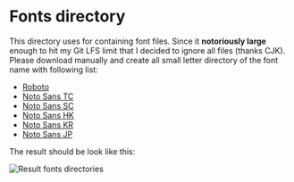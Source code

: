 # Fonts directory

This directory uses for containing font files. Since it **notoriously large** enough to hit my Git LFS limit that I decided to ignore all files (thanks CJK).
Please download manually and create all small letter directory of the font name with following list:

* [Roboto](https://fonts.google.com/specimen/Roboto)
* [Noto Sans TC](https://fonts.google.com/noto/specimen/Noto+Sans+TC)
* [Noto Sans SC](https://fonts.google.com/noto/specimen/Noto+Sans+SC)
* [Noto Sans HK](https://fonts.google.com/noto/specimen/Noto+Sans+HK)
* [Noto Sans KR](https://fonts.google.com/noto/specimen/Noto+Sans+KR)
* [Noto Sans JP](https://fonts.google.com/noto/specimen/Noto+Sans+JP)

The result should be look like this:

![Result fonts directories](https://user-images.githubusercontent.com/70585816/169859284-2f28a36f-37e3-4858-94e6-ba2948dd1d21.png)

